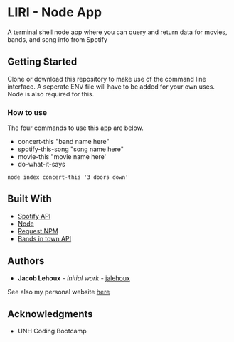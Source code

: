# LIRI - Node App

A terminal shell node app where you can query and return data for movies, bands, and song info from Spotify

## Getting Started

Clone or download this repository to make use of the command line interface.  A seperate ENV file will have to be added for your own uses.  Node is also required for this.

### How to use

The four commands to use this app are below. 

* concert-this "band name here"
* spotify-this-song "song name here"
* movie-this "movie name here'
* do-what-it-says

```
node index concert-this '3 doors down'
```

## Built With

* [Spotify API](https://developer.spotify.com/documentation/web-api/)
* [Node](https://nodejs.org/en/)
* [Request NPM](https://www.npmjs.com/package/request)
* [Bands in town API](http://www.artists.bandsintown.com/bandsintown-api)


## Authors

* **Jacob Lehoux** - *Initial work* - [jalehoux](https://github.com/jalehoux)

See also my personal website [here](https://jacoblehoux.com/)

## Acknowledgments

* UNH Coding Bootcamp
